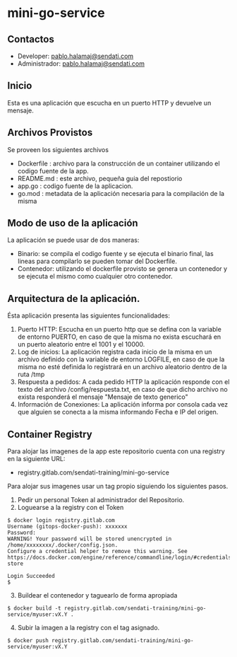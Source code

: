 # mini-go-service

## Contactos

- Developer: pablo.halamaj@sendati.com
- Administrador: pablo.halamaj@sendati.com

## Inicio

Esta es una aplicación que escucha en un puerto HTTP y devuelve un mensaje.

## Archivos Provistos

Se proveen los siguientes archivos

- Dockerfile : archivo para la construcción de un container utilizando el codigo fuente de la app.
- README.md : este archivo, pequeña guia del repostiorio
- app.go : codigo fuente de la aplicacion.
- go.mod : metadata de la aplicación necesaria para la compilación de la misma


## Modo de uso de la aplicación

La aplicación se puede usar de dos maneras:

- Binario: se compila el codigo fuente y se ejecuta el binario final, las lineas para compilarlo se pueden tomar del Dockerfile.
- Contenedor: utilizando el dockerfile provisto se genera un contenedor y se ejecuta el mismo como cualquier otro contenedor.

## Arquitectura de la aplicación.

Ésta aplicación presenta las siguientes funcionalidades:

1. Puerto HTTP: Escucha en un puerto http que se defina con la variable de entorno PUERTO, en caso de que la misma no exista escuchará en un puerto aleatorio entre el 1001 y el 10000.
2. Log de inicios: La aplicación registra cada inicio de la misma en un archivo definido con la variable de entorno LOGFILE, en caso de que la misma no esté definida lo registrará en un archivo aleatorio dentro de la ruta /tmp
3. Respuesta a pedidos: A cada pedido HTTP la aplicación responde con el texto del archivo /config/respuesta.txt, en caso de que dicho archivo no exista responderá el mensaje "Mensaje de texto generico"
4. Información de Conexiones: La aplicación informa por consola cada vez que alguien se conecta a la misma informando Fecha e IP del origen.

## Container Registry

Para alojar las imagenes de la app este repositorio cuenta con una registry en la siguiente URL:

- registry.gitlab.com/sendati-training/mini-go-service

Para alojar sus imagenes usar un tag propio siguiendo los siguientes pasos.

1. Pedir un personal Token al administrador del Repositorio.
2. Loguearse a la registry con el Token

~~~
$ docker login registry.gitlab.com
Username (gitops-docker-push): xxxxxxx
Password: 
WARNING! Your password will be stored unencrypted in /home/xxxxxxxx/.docker/config.json.
Configure a credential helper to remove this warning. See
https://docs.docker.com/engine/reference/commandline/login/#credentials-store

Login Succeeded
$
~~~

3. Buildear el contenedor y taguearlo de forma apropiada

~~~
$ docker build -t registry.gitlab.com/sendati-training/mini-go-service/myuser:vX.Y .
~~~

4. Subir la imagen a la registry con el tag asignado.

~~~
$ docker push registry.gitlab.com/sendati-training/mini-go-service/myuser:vX.Y
~~~
